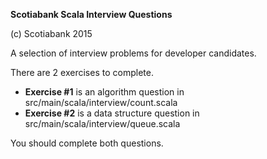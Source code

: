 **Scotiabank Scala Interview Questions**

(c) Scotiabank 2015

A selection of interview problems for developer candidates.

There are 2 exercises to complete.

- **Exercise #1** is an algorithm question in src/main/scala/interview/count.scala
- **Exercise #2** is a data structure question in src/main/scala/interview/queue.scala

You should complete both questions.